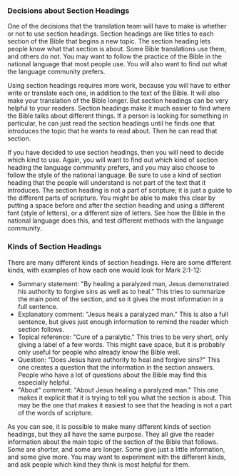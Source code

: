 
### Decisions about Section Headings

One of the decisions that the translation team will have to make is whether or not to use section headings. Section headings are like titles to each section of the Bible that begins a new topic. The section heading lets people know what that section is about. Some Bible translations use them, and others do not. You may want to follow the practice of the Bible in the national language that most people use. You will also want to find out what the language community prefers.

Using section headings requires more work, because you will have to either write or translate each one, in addition to the text of the Bible. It will also make your translation of the Bible longer. But section headings can be very helpful to your readers. Section headings make it much easier to find where the Bible talks about different things. If a person is looking for something in particular, he can just read the section headings until he finds one that introduces the topic that he wants to read about. Then he can read that section.

If you have decided to use section headings, then you will need to decide which kind to use. Again, you will want to find out which kind of section heading the language community prefers, and you may also choose to follow the style of the national language.  Be sure to use a kind of section heading that the people will understand is not part of the text that it introduces. The section heading is not a part of scripture; it is just a guide to the different parts of scripture. You might be able to make this clear by putting a space before and after the section heading and using a different font (style of letters), or a different size of letters. See how the Bible in the national language does this, and test different methods with the language community.

### Kinds of Section Headings

There are many different kinds of section headings. Here are some different kinds, with examples of how each one would look for Mark 2:1-12:

* Summary statement: "By healing a paralyzed man, Jesus demonstrated his authority to forgive sins as well as to heal." This tries to summarize the main point of the section, and so it gives the most information in a full sentence.
* Explanatory comment: "Jesus heals a paralyzed man." This is also a full sentence, but gives just enough information to remind the reader which section follows.
* Topical reference: "Cure of a paralytic." This tries to be very short, only giving a label of a few words. This might save space, but it is probably only useful for people who already know the Bible well.
* Question: "Does Jesus have authority to heal and forgive sins?" This one creates a question that the information in the section answers. People who have a lot of questions about the Bible may find this especially helpful.
* "About" comment: "About Jesus healing a paralyzed man." This one makes it explicit that it is trying to tell you what the section is about. This may be the one that makes it easiest to see that the heading is not a part of the words of scripture.

As you can see, it is possible to make many different kinds of section headings, but they all have the same purpose. They all give the reader information about the main topic of the section of the Bible that follows. Some are shorter, and some are longer. Some give just a little information, and some give more. You may want to experiment with the different kinds, and ask people which kind they think is most helpful for them.